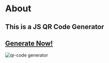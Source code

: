 # About
## This is a JS QR Code Generator
## [Generate Now!](https://qr-code-generator-in-js.netlify.app/)
![qr-code generator](https://github.com/user-attachments/assets/a3540f48-6a65-46ab-b614-bde6a81e57f1)
